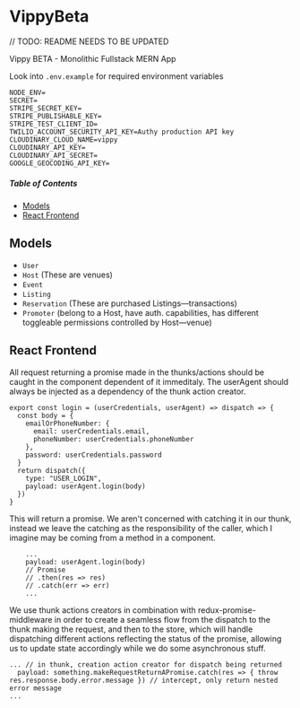 # VippyBeta

// TODO: README NEEDS TO BE UPDATED

Vippy BETA - Monolithic Fullstack MERN App

Look into `.env.example` for required environment variables

```
NODE_ENV=
SECRET=
STRIPE_SECRET_KEY=
STRIPE_PUBLISHABLE_KEY=
STRIPE_TEST_CLIENT_ID=
TWILIO_ACCOUNT_SECURITY_API_KEY=Authy production API key
CLOUDINARY_CLOUD_NAME=vippy
CLOUDINARY_API_KEY=
CLOUDINARY_API_SECRET=
GOOGLE_GEOCODING_API_KEY=

```

##### Table of Contents

- [Models](#models)
- [React Frontend](#react-frontend)

## Models

- `User`
- `Host` (These are venues)
- `Event`
- `Listing`
- `Reservation` (These are purchased Listings—transactions)
- `Promoter` (belong to a Host, have auth. capabilities, has different toggleable permissions controlled by Host—venue)

## React Frontend

All request returning a promise made in the thunks/actions should be caught in the component dependent of it immeditaly.
The userAgent should always be injected as a dependency of the thunk action creator.

```
export const login = (userCredentials, userAgent) => dispatch => {
  const body = {
    emailOrPhoneNumber: {
      email: userCredentials.email,
      phoneNumber: userCredentials.phoneNumber
    },
    password: userCredentials.password
  }
  return dispatch({
    type: "USER_LOGIN",
    payload: userAgent.login(body)
  })
}
```

This will return a promise. We aren't concerned with catching it in our thunk, instead we leave the catching as the responsibility of the caller, which I imagine may be coming from a method in a component.

```
    ...
    payload: userAgent.login(body)
    // Promise
    // .then(res => res)
    // .catch(err => err)
    ...
```

We use thunk actions creators in combination with redux-promise-middleware in order to create a seamless flow from the dispatch to the thunk making the request, and then to the store, which will handle dispatching different actions reflecting the status of the promise, allowing us to update state accordingly while we do some asynchronous stuff.

```
... // in thunk, creation action creator for dispatch being returned
  payload: something.makeRequestReturnAPromise.catch(res => { throw res.response.body.error.message }) // intercept, only return nested error message
...
```
